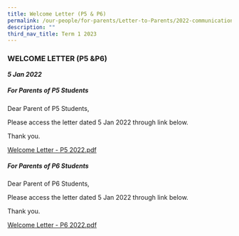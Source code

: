 ```yaml
---
title: Welcome Letter (P5 & P6)
permalink: /our-people/for-parents/Letter-to-Parents/2022-communications/Term-1-2022/5Jan2022/
description: ""
third_nav_title: Term 1 2023
---
```


### WELCOME LETTER (P5 &P6)
***5 Jan 2022***

##### For Parents of P5 Students
Dear Parent of P5 Students,  
  
Please access the letter dated 5 Jan 2022 through link below.  
  
Thank you.  
  
[Welcome Letter - P5 2022.pdf](/files/Welcome%20Letter%20-%20P5%202022.pdf)

##### For Parents of P6 Students
Dear Parent of P6 Students,  
  
Please access the letter dated 5 Jan 2022 through link below.  
  
Thank you.  
  
[Welcome Letter - P6 2022.pdf](/files/Welcome%20Letter%20-%20P6%202022.pdf)